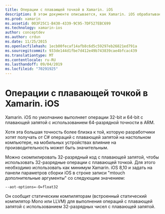 ```yaml
---
title: Операции с плавающей точкой в Xamarin. iOS
description: В этом документе описывается, как Xamarin. iOS обрабатывает операции с плавающей запятой 32-разрядной и 64-разрядной точности и обсуждает связанные с производительностью последствия.
ms.prod: xamarin
ms.assetid: 003F25C1-B430-4339-9C95-7DF527EBC699
ms.technology: xamarin-ios
author: conceptdev
ms.author: crdun
ms.date: 11/25/2015
ms.openlocfilehash: 1ecb00fecaf14afb8c6d5c59297eb26821ed791a
ms.sourcegitcommit: 933de144d1fbe7d412e49b743839cae4bfcac439
ms.translationtype: MT
ms.contentlocale: ru-RU
ms.lasthandoff: 09/04/2019
ms.locfileid: "70291925"
---
```

# <a name="floating-point-operations-in-xamarinios"></a>Операции с плавающей точкой в Xamarin. iOS

Xamarin. iOS по умолчанию выполняет операции 32-bit и 64-bit с плавающей запятой с использованием 64-разрядной точности в ARM.  

Хотя эта большая точность более близка к той, которую разработчики хотят получать от C# операций с плавающей запятой на настольном компьютере, на мобильных устройствах влияние на производительность может быть значительным.

Можно скомпилировать 32-разрядный код с плавающей запятой, чтобы использовать 32-разрядные операции с плавающей точкой.  Для этого необходимо использовать как минимум Xamarin. iOS 8,10 и задать на панели параметров сборки iOS в строке записи "mtouch дополнительные аргументы" со следующим значением:

```
--aot-options=-O=float32
```

Он сообщит статическим компиляторам (встроенный статический компилятор Mono или LLVM) для выполнения операций с плавающей запятой с использованием 32-разрядных чисел с плавающей запятой.
